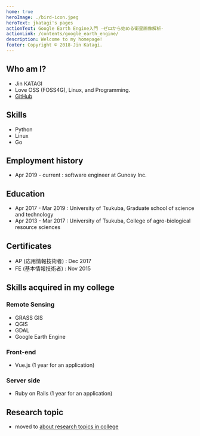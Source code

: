 ```yaml
---
home: true
heroImage: ./bird-icon.jpeg
heroText: jkatagi's pages
actionText: Google Earth Engine入門 -ゼロから始める衛星画像解析-
actionLink: /contents/google_earth_engine/
description: Welcome to my homepage!
footer: Copyright © 2018-Jin Katagi.
---
```

## Who am I?

* Jin KATAGI
* Love OSS (FOSS4G), Linux, and Programming.
* [GitHub](https://github.com/jkatagi)

## Skills
* Python
* Linux
* Go

## Employment history
- Apr 2019 - current : software engineer at Gunosy Inc.

## Education
- Apr 2017 - Mar 2019 : University of Tsukuba, Graduate school of science and technology
- Apr 2013 - Mar 2017 : University of Tsukuba, College of agro-biological resource sciences

## Certificates
* AP (応用情報技術者) : Dec 2017
* FE (基本情報技術者) : Nov 2015

## Skills acquired in my college
### Remote Sensing
* GRASS GIS
* QGIS
* GDAL
* Google Earth Engine

### Front-end
* Vue.js (1 year for an application)

### Server side
* Ruby on Rails (1 year for an application)

## Research topic
- moved to  [about research topics in college](/contents/about_research_in_college/)
